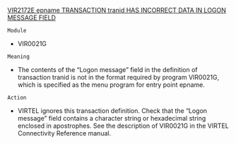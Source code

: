 [VIR2172E epname TRANSACTION tranid HAS INCORRECT DATA IN LOGON MESSAGE FIELD](https://virtel.readthedocs.io/en/latest/manuals/virtel/Virtel459MG/messages.html?highlight=VIR2172E#VIR2172E)

`Module`
- VIR0021G

`Meaning`
- The contents of the “Logon message” field in the definition of transaction tranid is not in the format required by program VIR0021G, which is specified as the menu program for entry point epname.

`Action`
- VIRTEL ignores this transaction definition. Check that the “Logon message” field contains a character string or hexadecimal string enclosed in apostrophes. See the description of VIR0021G in the VIRTEL Connectivity Reference manual.

